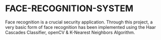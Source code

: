 # FACE-RECOGNITION-SYSTEM
Face recognition is a crucial security application. Through this project, a very basic form of face recognition has been implemented using the Haar Cascades Classifier, openCV &amp; K-Nearest Neighbors Algorithm.
